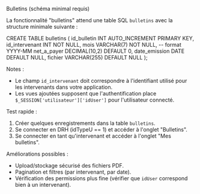 Bulletins (schéma minimal requis)

La fonctionnalité "bulletins" attend une table SQL `bulletins` avec la structure minimale suivante :

CREATE TABLE bulletins (
  id_bulletin INT AUTO_INCREMENT PRIMARY KEY,
  id_intervenant INT NOT NULL,
  mois VARCHAR(7) NOT NULL, -- format YYYY-MM
  net_a_payer DECIMAL(10,2) DEFAULT 0,
  date_emission DATE DEFAULT NULL,
  fichier VARCHAR(255) DEFAULT NULL
);

Notes :
- Le champ `id_intervenant` doit correspondre à l'identifiant utilisé pour les intervenants dans votre application.
- Les vues ajoutées supposent que l'authentification place `$_SESSION['utilisateur']['idUser']` pour l'utilisateur connecté.

Test rapide :
1. Créer quelques enregistrements dans la table `bulletins`.
2. Se connecter en DRH (idTypeU == 1) et accéder à l'onglet "Bulletins".
3. Se connecter en tant qu'intervenant et accéder à l'onglet "Mes bulletins".

Améliorations possibles :
- Upload/stockage sécurisé des fichiers PDF.
- Pagination et filtres (par intervenant, par date).
- Vérification des permissions plus fine (vérifier que `idUser` correspond bien à un intervenant).
